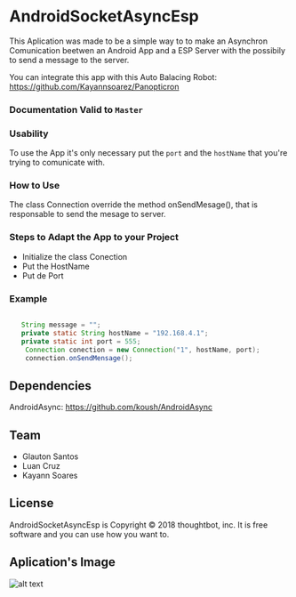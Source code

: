 ﻿# AndroidSocketAsyncEsp
This Aplication was made to be a simple way to to make an Asynchron Comunication beetwen an Android App and a ESP Server with the possibily to send a message to the server. 

You can integrate this app with this Auto Balacing Robot: https://github.com/Kayannsoarez/Panopticron

### Documentation Valid to `Master`

### Usability

To use the App it's only necessary put the `port` and the `hostName` that you're trying to comunicate with.

### How to Use
The class Connection override the method onSendMesage(), that is responsable to send the mesage to server. 

### Steps to Adapt the App to your Project
* Initialize the class Conection
* Put the HostName
* Put de Port
### Example
```java

   String message = "";
   private static String hostName = "192.168.4.1";
   private static int port = 555;
	Connection conection = new Connection("1", hostName, port);
	connection.onSendMensage();
```

Dependencies
----------
AndroidAsync: https://github.com/koush/AndroidAsync

Team
----------
* Glauton Santos
* Luan Cruz
* Kayann Soares

License
----------

AndroidSocketAsyncEsp is Copyright © 2018 thoughtbot, inc. It is free software and you can use how you want to.

Aplication's Image
----------
![alt text](https://uploaddeimagens.com.br/images/001/771/591/full/photo_2018-12-10_12-41-15.jpg?1544456496)